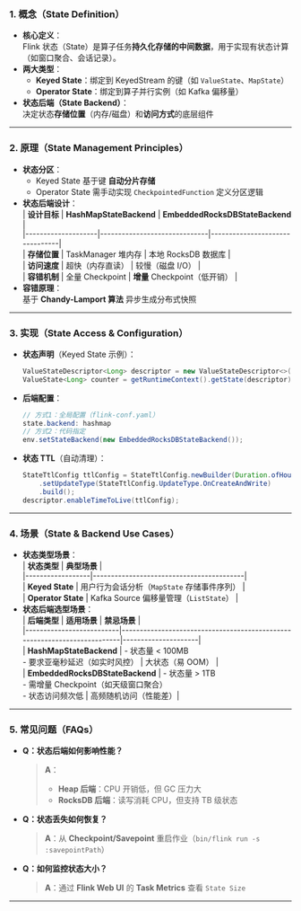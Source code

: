 
### **1. 概念（State Definition）**  
* **核心定义**：  
  Flink 状态（State）是算子任务**持久化存储的中间数据**，用于实现有状态计算（如窗口聚合、会话记录）。  
* **两大类型**：  
  - **Keyed State**：绑定到 KeyedStream 的键（如 `ValueState`、`MapState`）  
  - **Operator State**：绑定到算子并行实例（如 Kafka 偏移量）  
* **状态后端（State Backend）**：  
  决定状态**存储位置**（内存/磁盘）和**访问方式**的底层组件

---

### **2. 原理（State Management Principles）**  
* **状态分区**：  
  - Keyed State 基于键 **自动分片存储**  
  - Operator State 需手动实现 `CheckpointedFunction` 定义分区逻辑  
* **状态后端设计**：  
  | **设计目标**       | **HashMapStateBackend**      | **EmbeddedRocksDBStateBackend** |  
  |--------------------|------------------------------|--------------------------------|  
  | **存储位置**       | TaskManager 堆内存           | 本地 RocksDB 数据库            |  
  | **访问速度**       | 超快（内存直读）             | 较慢（磁盘 I/O）               |  
  | **容错机制**       | 全量 Checkpoint              | **增量** Checkpoint（低开销）  |  
* **容错原理**：  
  基于 **Chandy-Lamport 算法** 异步生成分布式快照

---

### **3. 实现（State Access & Configuration）**  
* **状态声明**（Keyed State 示例）：  
  ```java  
  ValueStateDescriptor<Long> descriptor = new ValueStateDescriptor<>("count", Long.class);  
  ValueState<Long> counter = getRuntimeContext().getState(descriptor);  
  ```  
* **后端配置**：  
  ```java  
  // 方式1：全局配置（flink-conf.yaml）  
  state.backend: hashmap  
  // 方式2：代码指定  
  env.setStateBackend(new EmbeddedRocksDBStateBackend());  
  ```  
* **状态 TTL**（自动清理）：  
  ```java  
  StateTtlConfig ttlConfig = StateTtlConfig.newBuilder(Duration.ofHours(1))  
      .setUpdateType(StateTtlConfig.UpdateType.OnCreateAndWrite)  
      .build();  
  descriptor.enableTimeToLive(ttlConfig);  
  ```  
---

### **4. 场景（State & Backend Use Cases）**  
* **状态类型场景**：  
  | **状态类型**     | **典型场景**                              |  
  |------------------|------------------------------------------|  
  | **Keyed State**  | 用户行为会话分析（`MapState` 存储事件序列） |  
  | **Operator State** | Kafka Source 偏移量管理（`ListState`）     |  
* **状态后端选型场景**：  
  | **后端类型**               | **适用场景**                                                                 | **禁忌场景**          |  
  |--------------------------|--------------------------------------------------------------------------|---------------------|  
  | **HashMapStateBackend**   | - 状态量 < 100MB<br>- 要求亚毫秒延迟（如实时风控）                          | 大状态（易 OOM）     |  
  | **EmbeddedRocksDBStateBackend** | - 状态量 > 1TB<br>- 需增量 Checkpoint（如天级窗口聚合）<br>- 状态访问频次低 | 高频随机访问（性能差）|  
---

### **5. 常见问题（FAQs）**  
* **Q：状态后端如何影响性能？**  
  > **A**：  
  > - **Heap 后端**：CPU 开销低，但 GC 压力大
  > - **RocksDB 后端**：读写消耗 CPU，但支持 TB 级状态
* **Q：状态丢失如何恢复？**  
  > **A**：从 **Checkpoint/Savepoint** 重启作业（`bin/flink run -s :savepointPath`）  
* **Q：如何监控状态大小？**  
  > **A**：通过 **Flink Web UI** 的 **Task Metrics** 查看 `State Size`

---

